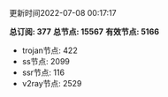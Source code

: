 更新时间2022-07-08 00:17:17

**总订阅: 377**
**总节点: 15567**
**有效节点: 5166**
- trojan节点: 422
- ss节点: 2099
- ssr节点: 116
- v2ray节点: 2529
